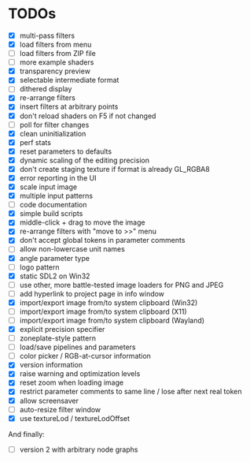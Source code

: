 # TODOs

- [X] multi-pass filters
- [X] load filters from menu
- [ ] load filters from ZIP file
- [ ] more example shaders
- [X] transparency preview
- [X] selectable intermediate format
- [ ] dithered display
- [X] re-arrange filters
- [X] insert filters at arbitrary points
- [X] don't reload shaders on F5 if not changed
- [ ] poll for filter changes
- [X] clean uninitialization
- [X] perf stats
- [X] reset parameters to defaults
- [X] dynamic scaling of the editing precision
- [X] don't create staging texture if format is already GL_RGBA8
- [X] error reporting in the UI
- [X] scale input image
- [X] multiple input patterns
- [ ] code documentation
- [X] simple build scripts
- [X] middle-click + drag to move the image
- [X] re-arrange filters with "move to >>" menu
- [X] don't accept global tokens in parameter comments
- [ ] allow non-lowercase unit names
- [X] angle parameter type
- [ ] logo pattern
- [X] static SDL2 on Win32
- [ ] use other, more battle-tested image loaders for PNG and JPEG
- [ ] add hyperlink to project page in info window
- [X] import/export image from/to system clipboard (Win32)
- [ ] import/export image from/to system clipboard (X11)
- [ ] import/export image from/to system clipboard (Wayland)
- [X] explicit precision specifier
- [ ] zoneplate-style pattern
- [ ] load/save pipelines and parameters
- [ ] color picker / RGB-at-cursor information
- [X] version information
- [X] raise warning and optimization levels
- [X] reset zoom when loading image
- [X] restrict parameter comments to same line / lose after next real token
- [X] allow screensaver
- [ ] auto-resize filter window
- [X] use textureLod / textureLodOffset

And finally:
- [ ] version 2 with arbitrary node graphs

